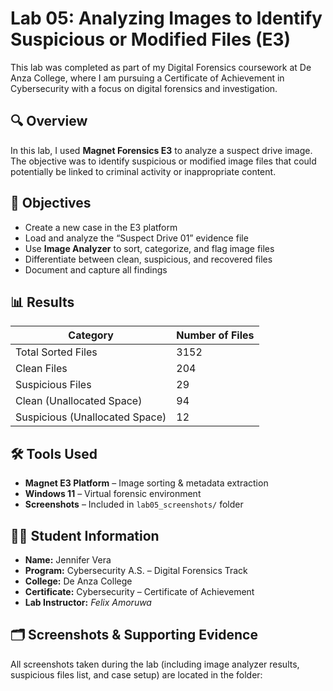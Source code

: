 # Lab 05: Analyzing Images to Identify Suspicious or Modified Files (E3)

This lab was completed as part of my Digital Forensics coursework at De Anza College, where I am pursuing a Certificate of Achievement in Cybersecurity with a focus on digital forensics and investigation.

## 🔍 Overview

In this lab, I used **Magnet Forensics E3** to analyze a suspect drive image. The objective was to identify suspicious or modified image files that could potentially be linked to criminal activity or inappropriate content.

## 🧪 Objectives

- Create a new case in the E3 platform
- Load and analyze the “Suspect Drive 01” evidence file
- Use **Image Analyzer** to sort, categorize, and flag image files
- Differentiate between clean, suspicious, and recovered files
- Document and capture all findings

## 📊 Results

| Category                               | Number of Files |
|----------------------------------------|------------------|
| Total Sorted Files                     | 3152             |
| Clean Files                            | 204              |
| Suspicious Files                       | 29               |
| Clean (Unallocated Space)              | 94               |
| Suspicious (Unallocated Space)         | 12               |

## 🛠️ Tools Used

- **Magnet E3 Platform** – Image sorting & metadata extraction
- **Windows 11** – Virtual forensic environment
- **Screenshots** – Included in `lab05_screenshots/` folder

## 👩‍💻 Student Information

- **Name:** Jennifer Vera  
- **Program:** Cybersecurity A.S. – Digital Forensics Track  
- **College:** De Anza College  
- **Certificate:** Cybersecurity – Certificate of Achievement  
- **Lab Instructor:** *Felix Amoruwa*  
  

## 🗂 Screenshots & Supporting Evidence

All screenshots taken during the lab (including image analyzer results, suspicious files list, and case setup) are located in the folder:

